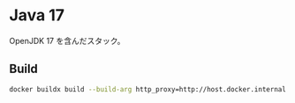 # Java 17

OpenJDK 17 を含んだスタック。

## Build

```sh
docker buildx build --build-arg http_proxy=http://host.docker.internal:3142 --platform linux/amd64,linux/arm64 --push -t mikoto2000/che-java:17 .
```

